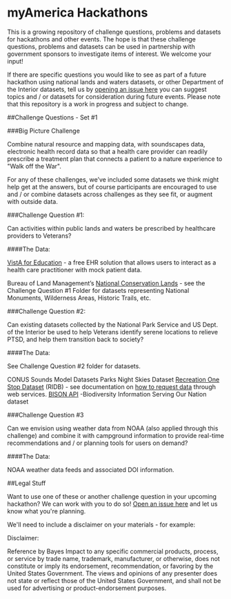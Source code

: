 # myAmerica Hackathons
This is a growing repository of challenge questions, problems and datasets for hackathons and other events.  The hope is that these challenge questions, problems and datasets can be used in partnership with government sponsors to investigate items of interest.  We welcome your input!

If there are specific questions you would like to see as part of a future hackathon using national lands and waters datasets, or other Department of the Interior datasets, tell us by [opening an issue here](https://github.com/usinterior/hackathons/issues) you can suggest topics and / or datasets for consideration during future events. Please note that this repository is a work in progress and subject to change.

##Challenge Questions - Set #1

###Big Picture Challenge

Combine natural resource and mapping data, with soundscapes data, electronic health record data so that a health care provider can readily prescribe a treatment plan that connects a patient to a nature experience to "Walk off the War".

For any of these challenges, we’ve included some datasets we think might help get at the answers, but of course participants are encouraged to use and / or combine datasets across challenges as they see fit, or augment with outside data.

###Challenge Question #1: 

Can activities within public lands and waters be prescribed by healthcare providers to Veterans?  

####The Data:

[VistA for Education](http://knowledge.amia.org/onc-ntdc/vista-1.379752) - a free EHR solution that allows users to interact as a health care practitioner with mock patient data.

Bureau of Land Management’s [National Conservation Lands](http://www.blm.gov/wo/st/en/prog/blm_special_areas/NLCS.html) - see the Challenge Question #1 Folder for datasets representing National Monuments, Wilderness Areas, Historic Trails, etc.

###Challenge Question #2: 

Can existing datasets collected by the National Park Service and US Dept. of the Interior be used to help Veterans identify serene locations to relieve PTSD, and help them transition back to society?

####The Data:

See Challenge Question #2 folder for datasets.

CONUS Sounds Model Datasets
Parks Night Skies Dataset
[Recreation One Stop Dataset](https://ridb.recreation.gov/) (RIDB) - see documentation on [how to request data](https://ridb.recreation.gov/RIDBWebSvcManual.pdf) through web services.
[BISON API](http://bison.usgs.ornl.gov/#api) -Biodiversity Information Serving Our Nation dataset

###Challenge Question #3

Can we envision using weather data from NOAA (also applied through this challenge) and combine it with campground information to provide real-time recommendations and / or planning tools for users on demand?

####The Data:

NOAA weather data feeds and associated DOI information.

##Legal Stuff

Want to use one of these or another challenge question in your upcoming hackathon?  We can work with you to do so!  [Open an issue here](https://github.com/usinterior/hackathons/issues) and let us know what you're planning.

We'll need to include a disclaimer on your materials - for example: 

Disclaimer:

Reference by Bayes Impact to any specific commercial products, process, or service by trade name, trademark, manufacturer, or otherwise, does not constitute or imply its endorsement, recommendation, or favoring by the United States Government. The views and opinions of any presenter does not state or reflect those of the United States Government, and shall not be used for advertising or product-endorsement purposes.
